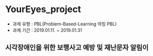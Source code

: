 # YourEyes_project
- 과제 유형 : PBL(Problem-Based-Learning 약칭 PBL)
- 과제 기간 : 2019.01.11. ~ 2019.01.31

## 시각장애인을 위한 보행사고 예방 및 재난문자 알림이 
